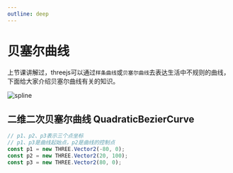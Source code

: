 ```yaml
---
outline: deep
---
```


# 贝塞尔曲线

上节课讲解过，threejs可以通过`样条曲线`或`贝塞尔曲线`去表达生活中不规则的曲线，下面给大家介绍贝塞尔曲线有关的知识。

![spline](/phaseF/spline.svg)

## 二维二次贝塞尔曲线 QuadraticBezierCurve

```js
// p1、p2、p3表示三个点坐标
// p1、p3是曲线起始点，p2是曲线的控制点
const p1 = new THREE.Vector2(-80, 0);
const p2 = new THREE.Vector2(20, 100);
const p3 = new THREE.Vector2(80, 0);
```
